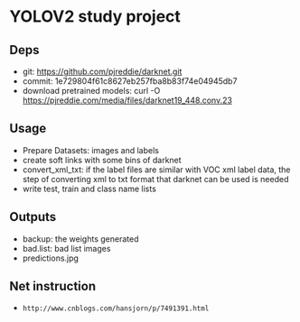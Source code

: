 # YOLOV2 study project

## Deps
* git: https://github.com/pjreddie/darknet.git
* commit: 1e729804f61c8627eb257fba8b83f74e04945db7
* download pretrained models: curl -O https://pjreddie.com/media/files/darknet19_448.conv.23

## Usage
* Prepare Datasets: images and labels
* create soft links with some bins of darknet
* convert_xml_txt: if the label files are similar with VOC xml label data, the step of converting xml to txt format that darknet can be used is needed
* write test, train and class name lists

## Outputs
* backup: the weights generated
* bad.list: bad list images
* predictions.jpg

## Net instruction
* ``http://www.cnblogs.com/hansjorn/p/7491391.html``  

